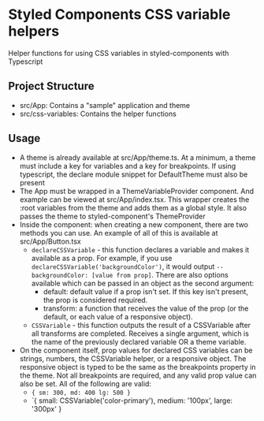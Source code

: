 # Styled Components CSS variable helpers

Helper functions for using CSS variables in styled-components with Typescript

## Project Structure
- src/App: Contains a "sample" application and theme
- src/css-variables: Contains the helper functions

## Usage
- A theme is already available at src/App/theme.ts. At a minimum, a theme must include a key for variables and a key for breakpoints. If using typescript, the declare module snippet for DefaultTheme must also be present
- The App must be wrapped in a ThemeVariableProvider component. And example can be viewed at src/App/index.tsx. This wrapper creates the :root variables from the theme and adds them as a global style. It also passes the theme to styled-component's ThemeProvider
- Inside the component: when creating a new component, there are two methods you can use. An example of all of this is available at src/App/Button.tsx
  - `declareCSSVariable` - this function declares a variable and makes it available as a prop. For example, if you use `declareCSSVariable('backgroundColor')`, it would output `--backgroundColor: [value from prop]`. There are also options available which can be passed in an object as the second argument:
    - default: default value if a prop isn't set. If this key isn't present, the prop is considered required.
    - transform: a function that receives the value of the prop (or the default, or each value of a responsive object).
  - `CSSVariable` - this function outputs the result of a CSSVariable after all transforms are completed. Receives a single argument, which is the name of the previously declared variable OR a theme variable.
- On the component itself, prop values for declared CSS variables can be strings, numbers, the CSSVariable helper, or a responsive object. The responsive object is typed to be the same as the breakpoints property in the theme. Not all breakpoints are required, and any valid prop value can also be set. All of the following are valid:
  - `{ sm: 300, md: 400 lg: 500 }`
  - `{ small: CSSVariable('color-primary'), medium: '100px', large: '300px' }

